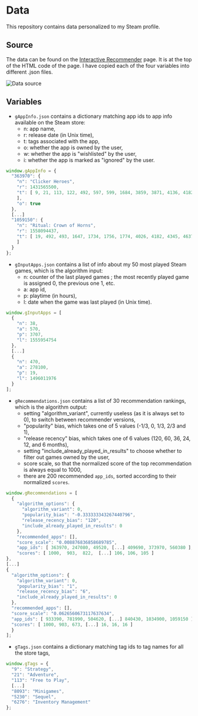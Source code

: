 # Data

This repository contains data personalized to my Steam profile.

## Source

The data can be found on the [Interactive Recommender](https://store.steampowered.com/recommender/) page.
It is at the top of the HTML code of the page.
I have copied each of the four variables into different .json files.

![Data source](https://raw.githubusercontent.com/wiki/woctezuma/steam-labs-recommender/img/data.png)

## Variables

-   `gAppInfo.json` contains a dictionary matching app ids to app info available on the Steam store:
    - n: app name,
    - r: release date (in Unix time),
    - t: tags associated with the app,
    - o: whether the app is owned by the user,
    - w: whether the app is "wishlisted" by the user,
    - i: whether the app is marked as "ignored" by the user.

```javascript
window.gAppInfo = {
  "363970": {
    "n": "Clicker Heroes",
    "r": 1431565500,
    "t": [ 9, 21, 113, 122, 492, 597, 599, 1684, 3859, 3871, 4136, 4182, 4190, 5350, 379975
    ],
    "o": true
  },
  [...]
  "1059150": {
    "n": "Ritual: Crown of Horns",
    "r": 1558094437,
    "t": [ 19, 492, 493, 1647, 1734, 1756, 1774, 4026, 4182, 4345, 4637, 4667
    ]
  }
};
```

-   `gInputApps.json` contains a list of info about my 50 most played Steam games, which is the algorithm input:
    - n: counter of the last played games ; the most recently played game is assigned 0, the previous one 1, etc.
    - a: app id,
    - p: playtime (in hours),
    - l: date when the game was last played (in Unix time).

```javascript
window.gInputApps = [
  {
    "n": 38,
    "a": 570,
    "p": 3707,
    "l": 1555954754
  },
  [...]
  {
    "n": 470,
    "a": 278100,
    "p": 19,
    "l": 1496011976
  }
];
```

-   `gRecommendations.json` contains a list of 30 recommendation rankings, which is the algorithm output:
    - setting "algorithm_variant", currently useless (as it is always set to 0), to switch between recommender versions,
    - "popularity" bias, which takes one of 5 values (-1/3, 0, 1/3, 2/3 and 1),
    - "release recency" bias, which takes one of 6 values (120, 60, 36, 24, 12, and 6 months),
    - setting "include_already_played_in_results" to choose whether to filter out games owned by the user,
    - score scale, so that the normalized score of the top recommendation is always equal to 1000,
    - there are 200 recommended `app_ids`, sorted according to their normalized `scores`. 

```javascript
window.gRecommendations = [
  {
    "algorithm_options": {
      "algorithm_variant": 0,
      "popularity_bias": "-0.333333343267440796",
      "release_recency_bias": "120",
      "include_already_played_in_results": 0
    },
    "recommended_apps": [],
    "score_scale": "0.008876836858689785",
    "app_ids": [ 363970, 247080, 49520, [...] 409690, 373970, 560380 ],
    "scores": [ 1000,  903,  822,  [...] 106, 106, 105 ]
},
[...]
{
  "algorithm_options": {
    "algorithm_variant": 0,
    "popularity_bias": "1",
    "release_recency_bias": "6",
    "include_already_played_in_results": 0
  },
  "recommended_apps": [],
  "score_scale": "0.0626560673117637634",
  "app_ids": [ 933390, 781990, 504620, [...] 840430, 1034900, 1059150 ],
  "scores": [ 1000, 903, 673, [...] 16, 16, 16 ]
  }
];
```

-   `gTags.json` contains a dictionary matching tag ids to tag names for all the store tags,

```javascript
window.gTags = {
  "9": "Strategy",
  "21": "Adventure",
  "113": "Free to Play",
  [...]
  "8093": "Minigames",
  "5230": "Sequel",
  "6276": "Inventory Management"
};
```
